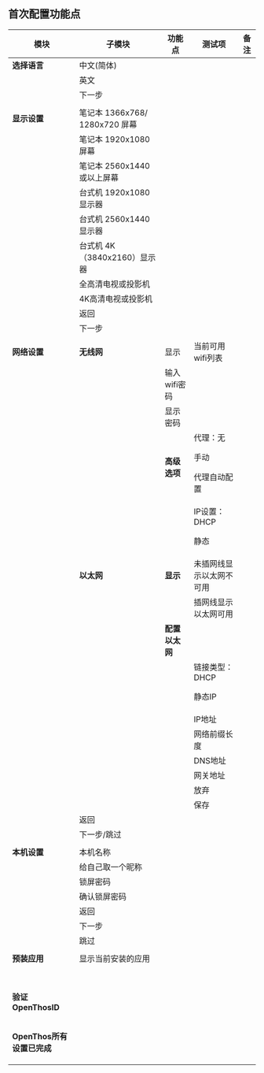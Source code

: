 ## 首次配置功能点

| 模块 | 子模块 | 功能点 | 测试项 | 备注 |
| ----- |-----|-----|-----|----- |
|**选择语言**|中文(简体)||||
||英文||||
||下一步||||
||||||
|**显示设置**|笔记本 1366x768/ 1280x720 屏幕||||
||笔记本 1920x1080 屏幕||||
||笔记本 2560x1440 或以上屏幕||||
||台式机 1920x1080 显示器||||
||台式机 2560x1440 显示器||||
||台式机 4K（3840x2160）显示器||||
||全高清电视或投影机||||
||4K高清电视或投影机||||
||返回||||
||下一步||||
||||||
|**网络设置**|**无线网**|显示|当前可用wifi列表||
|||输入wifi密码|||
|||显示密码|||
|||**高级选项**|代理：无<p>手动<p>代理自动配置||
||||IP设置：DHCP<p>静态||
||**以太网**|**显示**|未插网线显示以太网不可用||
||||插网线显示以太网可用||
|||**配置以太网**|||
||||链接类型：DHCP<p>静态IP||
||||IP地址||
||||网络前缀长度||
||||DNS地址||
||||网关地址||
||||放弃||
||||保存||
||返回||||
||下一步/跳过||||
||||||
|**本机设置**|本机名称||||
||给自己取一个昵称||||
||锁屏密码||||
||确认锁屏密码||||
||返回||||
||下一步||||
||跳过||||
||||||
|**预装应用**|显示当前安装的应用||||
||||||
||||||
||||||
||||||
||||||
||||||
||||||
||||||
|**验证OpenThosID**|||||
||||||
||||||
||||||
||||||
||||||
|**OpenThos所有设置已完成**|||||
||||||
||||||
||||||
